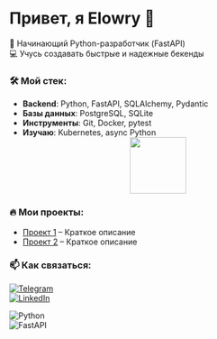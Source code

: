 # Привет, я Elowry 👋

🚀 Начинающий Python-разработчик (FastAPI)  
💻 Учусь создавать быстрые и надежные бекенды  

### 🛠 Мой стек:
- **Backend**: Python, FastAPI, SQLAlchemy, Pydantic  
- **Базы данных**: PostgreSQL, SQLite  
- **Инструменты**: Git, Docker, pytest  
- **Изучаю**: Kubernetes, async Python
  <div id="header" align="center">
  <img src="[https://media.giphy.com/media/M9gbBd9nbDrOTu1Mqx/giphy.gif](https://raw.githubusercontent.com/OfficialCodeVoyage/OfficialCodeVoyage/refs/heads/output/github-snake-dark.svg)" width="100"/>
</div>

### 🔥 Мои проекты:
- [Проект 1](ссылка) – Краткое описание  
- [Проект 2](ссылка) – Краткое описание  

### 📫 Как связаться:
[![Telegram](https://img.shields.io/badge/-Telegram-0088CC?style=flat&logo=telegram)](https://t.me/ваш_телеграм)  
[![LinkedIn](https://img.shields.io/badge/-LinkedIn-0A66C2?style=flat&logo=linkedin)](https://linkedin.com/in/ваш-linkedin)  

![Python](https://img.shields.io/badge/-Python-3776AB?style=flat&logo=python&logoColor=white)  
![FastAPI](https://img.shields.io/badge/-FastAPI-009688?style=flat&logo=fastapi&logoColor=white)
